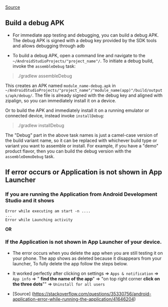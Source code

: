 [Source](https://developer.android.com/studio/build/building-cmdline)


## Build a debug APK
* For immediate app testing and debugging, you can build a debug APK.  The debug APK is signed with a debug key provided by the SDK tools and allows debugging through adb

* To build a debug APK, open a command line and navigate to the `~/AndroidStudioProjects/"project_name"/`. To initiate a debug build, invoke the `assembleDebug` task:

> ./gradlew assembleDebug

This creates an APK named `module_name-debug.apk` in `~/AndroidStudioProjects/"project_name"/"module_name(app)"/build/outputs/apk/debug/`. The file is already signed with the debug key and aligned with zipalign, so you can immediately install it on a device.

Or to build the APK and immediately install it on a running emulator or connected device, instead invoke `installDebug`:

> ./gradlew installDebug

The "Debug" part in the above task names is just a camel-case version of the build variant name, so it can be replaced with whichever build type or variant you want to assemble or install. For example, if you have a "demo" product flavor, then you can build the debug version with the `assembleDemoDebug` task.

## If error occurs or Application is not shown in App Launcher

### If you are running the Application from **Android Development Studio** and it shows
```
Error while executing am start -n ....
...
Error while Launching activity
```

**OR**

### If the Application is not shown in App Launcher of your device.

* The error occurs when you delete the app when you are still testing it on your phone. The app shows as deleted because it disappears from your launcher, To fully delete the app follow the steps below.

* It worked perfectly after clicking on settings => `Apps & notification` => `App info` => " **find the name of the app**" => "on top right corner **click on the three dots**"" => `Uninstall for all users`

* [Source] (https://stackoverflow.com/questions/35330756/android-application-error-while-running-the-application/41646204)
